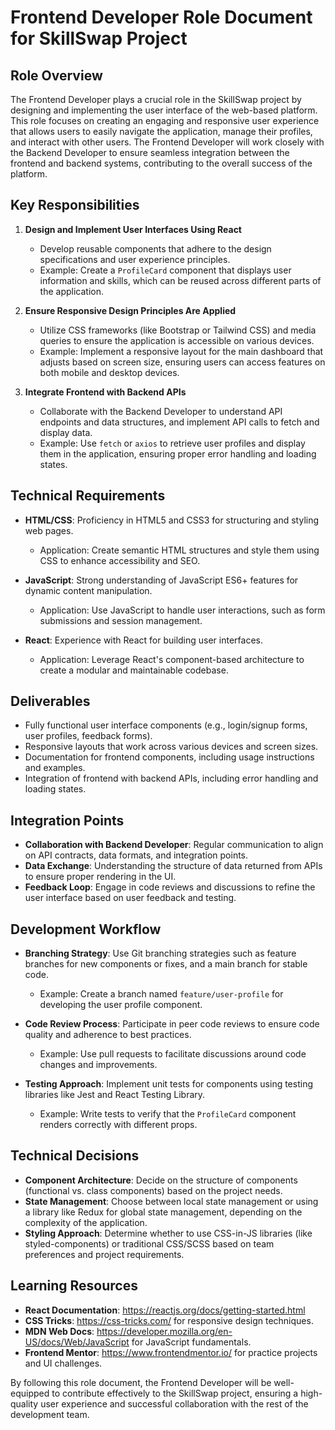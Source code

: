 # Frontend Developer Role Document for SkillSwap Project

## Role Overview
The Frontend Developer plays a crucial role in the SkillSwap project by designing and implementing the user interface of the web-based platform. This role focuses on creating an engaging and responsive user experience that allows users to easily navigate the application, manage their profiles, and interact with other users. The Frontend Developer will work closely with the Backend Developer to ensure seamless integration between the frontend and backend systems, contributing to the overall success of the platform.

## Key Responsibilities
1. **Design and Implement User Interfaces Using React**
   - Develop reusable components that adhere to the design specifications and user experience principles.
   - Example: Create a `ProfileCard` component that displays user information and skills, which can be reused across different parts of the application.

2. **Ensure Responsive Design Principles Are Applied**
   - Utilize CSS frameworks (like Bootstrap or Tailwind CSS) and media queries to ensure the application is accessible on various devices.
   - Example: Implement a responsive layout for the main dashboard that adjusts based on screen size, ensuring users can access features on both mobile and desktop devices.

3. **Integrate Frontend with Backend APIs**
   - Collaborate with the Backend Developer to understand API endpoints and data structures, and implement API calls to fetch and display data.
   - Example: Use `fetch` or `axios` to retrieve user profiles and display them in the application, ensuring proper error handling and loading states.

## Technical Requirements
- **HTML/CSS**: Proficiency in HTML5 and CSS3 for structuring and styling web pages.
  - Application: Create semantic HTML structures and style them using CSS to enhance accessibility and SEO.
  
- **JavaScript**: Strong understanding of JavaScript ES6+ features for dynamic content manipulation.
  - Application: Use JavaScript to handle user interactions, such as form submissions and session management.

- **React**: Experience with React for building user interfaces.
  - Application: Leverage React's component-based architecture to create a modular and maintainable codebase.

## Deliverables
- Fully functional user interface components (e.g., login/signup forms, user profiles, feedback forms).
- Responsive layouts that work across various devices and screen sizes.
- Documentation for frontend components, including usage instructions and examples.
- Integration of frontend with backend APIs, including error handling and loading states.

## Integration Points
- **Collaboration with Backend Developer**: Regular communication to align on API contracts, data formats, and integration points.
- **Data Exchange**: Understanding the structure of data returned from APIs to ensure proper rendering in the UI.
- **Feedback Loop**: Engage in code reviews and discussions to refine the user interface based on user feedback and testing.

## Development Workflow
- **Branching Strategy**: Use Git branching strategies such as feature branches for new components or fixes, and a main branch for stable code.
  - Example: Create a branch named `feature/user-profile` for developing the user profile component.

- **Code Review Process**: Participate in peer code reviews to ensure code quality and adherence to best practices.
  - Example: Use pull requests to facilitate discussions around code changes and improvements.

- **Testing Approach**: Implement unit tests for components using testing libraries like Jest and React Testing Library.
  - Example: Write tests to verify that the `ProfileCard` component renders correctly with different props.

## Technical Decisions
- **Component Architecture**: Decide on the structure of components (functional vs. class components) based on the project needs.
- **State Management**: Choose between local state management or using a library like Redux for global state management, depending on the complexity of the application.
- **Styling Approach**: Determine whether to use CSS-in-JS libraries (like styled-components) or traditional CSS/SCSS based on team preferences and project requirements.

## Learning Resources
- **React Documentation**: https://reactjs.org/docs/getting-started.html
- **CSS Tricks**: https://css-tricks.com/ for responsive design techniques.
- **MDN Web Docs**: https://developer.mozilla.org/en-US/docs/Web/JavaScript for JavaScript fundamentals.
- **Frontend Mentor**: https://www.frontendmentor.io/ for practice projects and UI challenges.

By following this role document, the Frontend Developer will be well-equipped to contribute effectively to the SkillSwap project, ensuring a high-quality user experience and successful collaboration with the rest of the development team.